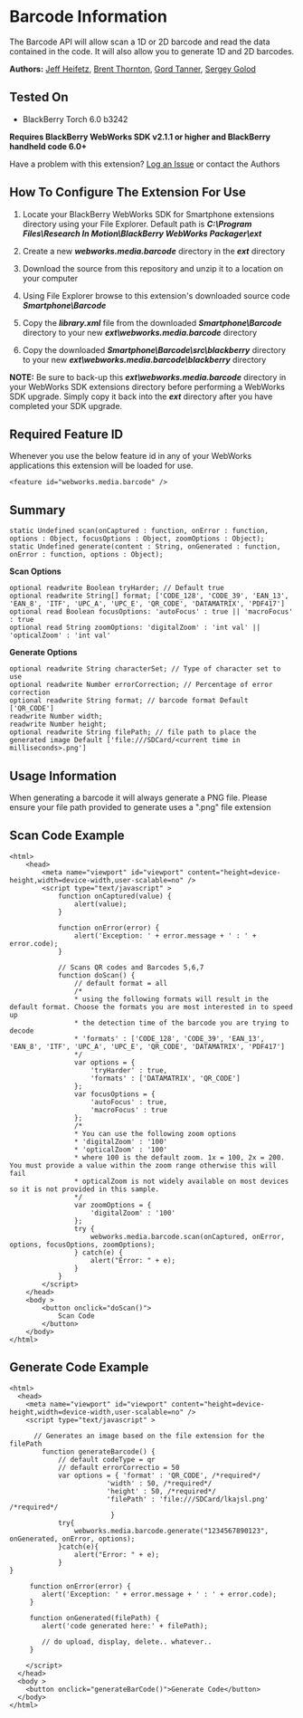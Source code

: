 # Barcode Information
The Barcode API will allow scan a 1D or 2D barcode and read the data contained in the code.  It will also allow you to generate 1D and 2D barcodes.

**Authors:** [Jeff Heifetz](https://github.com/jeffheifetz), [Brent Thornton](https://github.com/bthornton32), [Gord Tanner](https://github.com/gtanner), [Sergey Golod](https://github.com/tohman)

## Tested On

* BlackBerry Torch 6.0 b3242

**Requires BlackBerry WebWorks SDK v2.1.1 or higher and BlackBerry handheld code 6.0+**

Have a problem with this extension?  [Log an Issue](https://github.com/blackberry/WebWorks-Community-APIs/issues) or contact the Authors

## How To Configure The Extension For Use

1. Locate your BlackBerry WebWorks SDK for Smartphone extensions directory using your File Explorer.  Default path is _**C:\Program Files\Research In Motion\BlackBerry WebWorks Packager\ext**_

2. Create a new _**webworks.media.barcode**_ directory in the _**ext**_ directory

3. Download the source from this repository and unzip it to a location on your computer

4. Using File Explorer browse to this extension's downloaded source code _**Smartphone\Barcode**_

5. Copy the _**library.xml**_ file from the downloaded _**Smartphone\Barcode**_ directory to your new _**ext\webworks.media.barcode**_ directory

6. Copy the downloaded _**Smartphone\Barcode\src\blackberry**_ directory to your new _**ext\webworks.media.barcode\blackberry**_ directory

**NOTE:** Be sure to back-up this _**ext\webworks.media.barcode**_ directory in your WebWorks SDK extensions directory before performing a WebWorks SDK upgrade. Simply copy it back into the _**ext**_ directory after you have completed your SDK upgrade.

## Required Feature ID
Whenever you use the below feature id in any of your WebWorks applications this extension will be loaded for use.

    <feature id="webworks.media.barcode" />

## Summary

    static Undefined scan(onCaptured : function, onError : function, options : Object, focusOptions : Object, zoomOptions : Object);
    static Undefined generate(content : String, onGenerated : function, onError : function, options : Object);
	
**Scan Options**

    optional readwrite Boolean tryHarder; // Default true
	optional readwrite String[] format; ['CODE_128', 'CODE_39', 'EAN_13', 'EAN_8', 'ITF', 'UPC_A', 'UPC_E', 'QR_CODE', 'DATAMATRIX', 'PDF417']
	optional read Boolean focusOptions: 'autoFocus' : true || 'macroFocus' : true
	optional read String zoomOptions: 'digitalZoom' : 'int val' || 'opticalZoom' : 'int val'
	
**Generate Options**

    optional readwrite String characterSet; // Type of character set to use 
	optional readwrite Number errorCorrection; // Percentage of error correction
	optional readwrite String format; // barcode format Default ['QR_CODE']
	readwrite Number width; 
	readwrite Number height;
	optional readwrite String filePath; // file path to place the generated image Default ['file:///SDCard/<current time in milliseconds>.png']

	
## Usage Information

When generating a barcode it will always generate a PNG file.  Please ensure your file path provided to generate uses a ".png" file extension

## Scan Code Example

	<html>
		<head>
			<meta name="viewport" id="viewport" content="height=device-height,width=device-width,user-scalable=no" />
			<script type="text/javascript" >
				function onCaptured(value) {
					alert(value);
				}

				function onError(error) {
					alert('Exception: ' + error.message + ' : ' + error.code);
				}

				// Scans QR codes and Barcodes 5,6,7
				function doScan() {
					// default format = all
					/*
					* using the following formats will result in the default format. Choose the formats you are most interested in to speed up
					* the detection time of the barcode you are trying to decode
					* 'formats' : ['CODE_128', 'CODE_39', 'EAN_13', 'EAN_8', 'ITF', 'UPC_A', 'UPC_E', 'QR_CODE', 'DATAMATRIX', 'PDF417']
					*/ 
					var options = {
						'tryHarder' : true,
						'formats' : ['DATAMATRIX', 'QR_CODE']
					};
					var focusOptions = {
						'autoFocus' : true,
						'macroFocus' : true					
					};
					/*
					* You can use the following zoom options
					* 'digitalZoom' : '100'
					* 'opticalZoom' : '100'
					* where 100 is the default zoom. 1x = 100, 2x = 200. You must provide a value within the zoom range otherwise this will fail
					* opticalZoom is not widely available on most devices so it is not provided in this sample.
					*/ 
					var zoomOptions = {
						'digitalZoom' : '100'
					};
					try {
						webworks.media.barcode.scan(onCaptured, onError, options, focusOptions, zoomOptions);
					} catch(e) {
						alert("Error: " + e);
					}
				}
			</script>
		</head>
		<body >
			<button onclick="doScan()">
				Scan Code
			</button>
		</body>
	</html>

## Generate Code Example

    <html>
      <head>
        <meta name="viewport" id="viewport" content="height=device-height,width=device-width,user-scalable=no" />
        <script type="text/javascript" >
		
	      // Generates an image based on the file extension for the filePath
		    function generateBarcode() {
		        // default codeType = qr
		        // default errorCorrectio = 50
		        var options = { 'format' : 'QR_CODE', /*required*/
		                    'width' : 50, /*required*/
		                    'height' : 50, /*required*/
		                    'filePath' : 'file:///SDCard/lkajsl.png' /*required*/
		                     }
		        try{
		            webworks.media.barcode.generate("1234567890123", onGenerated, onError, options);
		        }catch(e){
		            alert("Error: " + e);
		        }
    }
		 
		 function onError(error) {
			alert('Exception: ' + error.message + ' : ' + error.code);
		 }
		 
		 function onGenerated(filePath) {
		    alert('code generated here:' + filePath);
		
		    // do upload, display, delete.. whatever..
	     }
		 
        </script>
      </head>
      <body >
    	<button onclick="generateBarCode()">Generate Code</button>
      </body>
    </html>

